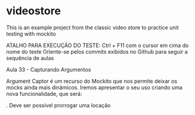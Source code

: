 # videostore
This is an example project from the classic video store to practice unit testing with mockito

ATALHO PARA EXECUÇÃO DO TESTE: Ctrl + F11 com o cursor em cima do nome do teste
Oriente-se pelos commits exibidos no Github para seguir a sequência de aulas

Aula 33 - Capturando Argumentos

Argument Captor é um recurso do Mockito que nos permite deixar os mocks ainda mais dinâmicos. Iremos apresentar o seu uso criando uma nova funcionalidade, que será:

. Deve ser possível prorrogar uma locação